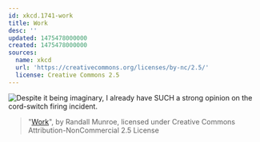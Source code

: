 ```yaml
---
id: xkcd.1741-work
title: Work
desc: ''
updated: 1475478000000
created: 1475478000000
sources:
  name: xkcd
  url: 'https://creativecommons.org/licenses/by-nc/2.5/'
  license: Creative Commons 2.5
---
```

![Despite it being imaginary, I already have SUCH a strong opinion on the cord-switch firing incident.](https://imgs.xkcd.com/comics/work.png)
> "[Work](https://xkcd.com/1741/)", by Randall Munroe, licensed under Creative Commons Attribution-NonCommercial 2.5 License
